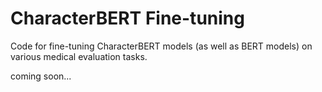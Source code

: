 # CharacterBERT Fine-tuning
Code for fine-tuning CharacterBERT models (as well as BERT models) on various medical evaluation tasks.

coming soon...
